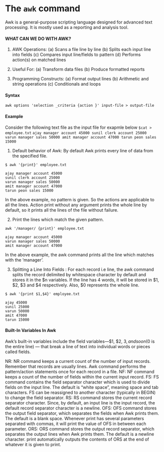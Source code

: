 # The `awk` command


Awk is a general-purpose scripting language designed for advanced text processing. It is mostly used as a reporting and analysis tool.

#### WHAT CAN WE DO WITH AWK? 

1. AWK Operations: 
(a) Scans a file line by line 
(b) Splits each input line into fields 
(c) Compares input line/fields to pattern 
(d) Performs action(s) on matched lines 



2. Useful For: 
(a) Transform data files 
(b) Produce formatted reports 

3. Programming Constructs: 
(a) Format output lines 
(b) Arithmetic and string operations 
(c) Conditionals and loops 

#### Syntax 

```
awk options 'selection _criteria {action }' input-file > output-file
```

#### Example
Consider the following text file as the input file for exapmle below
    ```
    $cat > employee.txt
    ```
    ```
    ajay manager account 45000
    sunil clerk account 25000
    varun manager sales 50000
    amit manager account 47000
    tarun peon sales 15000
    ```

1. Default behavior of Awk: By default Awk prints every line of data from the specified file.
```
$ awk '{print}' employee.txt
```
```
ajay manager account 45000
sunil clerk account 25000
varun manager sales 50000
amit manager account 47000
tarun peon sales 15000
```
In the above example, no pattern is given. So the actions are applicable to all the lines. Action print without any argument prints the whole line by default, so it prints all the lines of the file without failure. 

2. Print the lines which match the given pattern. 
```
awk '/manager/ {print}' employee.txt 
```
```
ajay manager account 45000
varun manager sales 50000
amit manager account 47000
```
In the above example, the awk command prints all the line which matches with the ‘manager’. 

3. Splitting a Line Into Fields : For each record i.e line, the awk command splits the record delimited by whitespace character by default and stores it in the $n variables. If the line has 4 words, it will be stored in $1, $2, $3 and $4 respectively. Also, $0 represents the whole line.
```
$ awk '{print $1,$4}' employee.txt 
```
```
ajay 45000
sunil 25000
varun 50000
amit 47000
tarun 15000
```

#### Built-In Variables In Awk

Awk’s built-in variables include the field variables—$1, $2, $3, and so on ($0 is the entire line) — that break a line of text into individual words or pieces called fields. 


NR: NR command keeps a current count of the number of input records. Remember that records are usually lines. Awk command performs the pattern/action statements once for each record in a file. 
NF: NF command keeps a count of the number of fields within the current input record. 
FS: FS command contains the field separator character which is used to divide fields on the input line. The default is “white space”, meaning space and tab characters. FS can be reassigned to another character (typically in BEGIN) to change the field separator. 
RS: RS command stores the current record separator character. Since, by default, an input line is the input record, the default record separator character is a newline. 
OFS: OFS command stores the output field separator, which separates the fields when Awk prints them. The default is a blank space. Whenever print has several parameters separated with commas, it will print the value of OFS in between each parameter. 
ORS: ORS command stores the output record separator, which separates the output lines when Awk prints them. The default is a newline character. print automatically outputs the contents of ORS at the end of whatever it is given to print. 